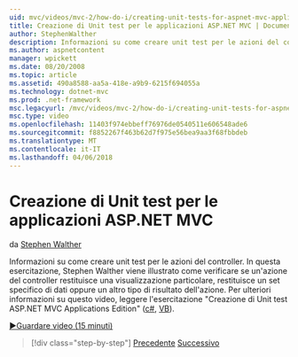 ```yaml
---
uid: mvc/videos/mvc-2/how-do-i/creating-unit-tests-for-aspnet-mvc-applications
title: Creazione di Unit test per le applicazioni ASP.NET MVC | Documenti Microsoft
author: StephenWalther
description: Informazioni su come creare unit test per le azioni del controller. In questa esercitazione, Stephen Walther viene illustrato come verificare se un'azione del controller restituisce un parti...
ms.author: aspnetcontent
manager: wpickett
ms.date: 08/20/2008
ms.topic: article
ms.assetid: 490a8588-aa5a-418e-a9b9-6215f694055a
ms.technology: dotnet-mvc
ms.prod: .net-framework
msc.legacyurl: /mvc/videos/mvc-2/how-do-i/creating-unit-tests-for-aspnet-mvc-applications
msc.type: video
ms.openlocfilehash: 11403f974ebbeff76976de0540511e606548ade6
ms.sourcegitcommit: f8852267f463b62d7f975e56bea9aa3f68fbbdeb
ms.translationtype: MT
ms.contentlocale: it-IT
ms.lasthandoff: 04/06/2018
---
```

<a name="creating-unit-tests-for-aspnet-mvc-applications"></a>Creazione di Unit test per le applicazioni ASP.NET MVC
====================
da [Stephen Walther](https://github.com/StephenWalther)

Informazioni su come creare unit test per le azioni del controller. In questa esercitazione, Stephen Walther viene illustrato come verificare se un'azione del controller restituisce una visualizzazione particolare, restituisce un set specifico di dati oppure un altro tipo di risultato dell'azione. Per ulteriori informazioni su questo video, leggere l'esercitazione "Creazione di Unit test ASP.NET MVC Applications Edition" ([c#](../../../overview/older-versions-1/unit-testing/creating-unit-tests-for-asp-net-mvc-applications-cs.md), [VB](../../../overview/older-versions-1/unit-testing/creating-unit-tests-for-asp-net-mvc-applications-vb.md)).

[&#9654;Guardare video (15 minuti)](https://channel9.msdn.com/Blogs/ASP-NET-Site-Videos/creating-unit-tests-for-aspnet-mvc-applications)

> [!div class="step-by-step"]
> [Precedente](preventing-javascript-injection-attacks.md)
> [Successivo](creating-custom-html-helpers.md)
